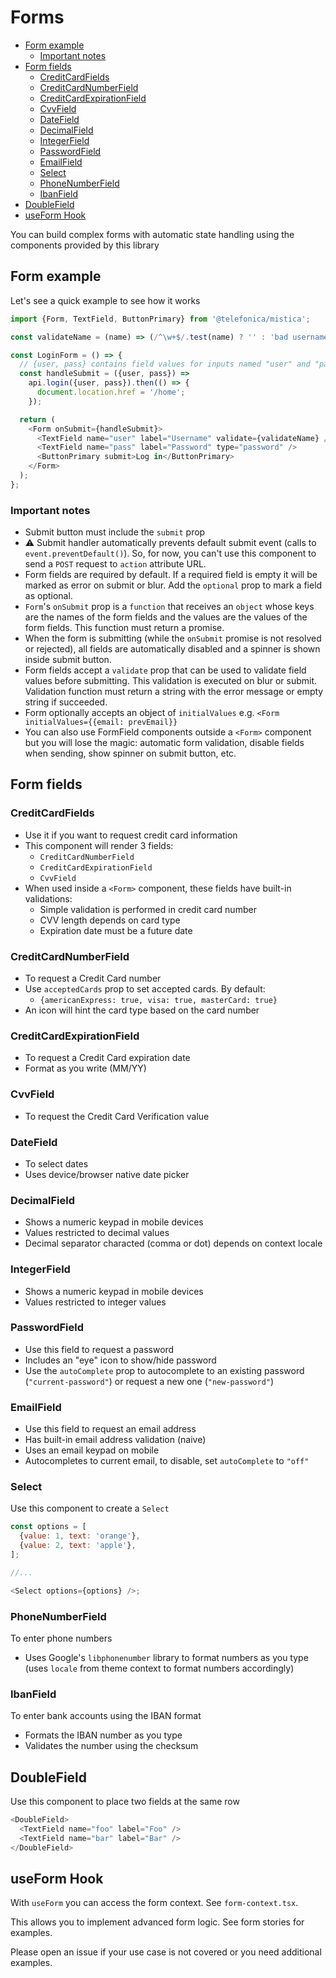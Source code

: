 # Forms

<!-- TOC depthFrom:2 -->

- [Form example](#form-example)
  - [Important notes](#important-notes)
- [Form fields](#form-fields)
  - [CreditCardFields](#creditcardfields)
  - [CreditCardNumberField](#creditcardnumberfield)
  - [CreditCardExpirationField](#creditcardexpirationfield)
  - [CvvField](#cvvfield)
  - [DateField](#datefield)
  - [DecimalField](#decimalfield)
  - [IntegerField](#integerfield)
  - [PasswordField](#passwordfield)
  - [EmailField](#emailfield)
  - [Select](#select)
  - [PhoneNumberField](#phonenumberfield)
  - [IbanField](#ibanfield)
- [DoubleField](#doublefield)
- [useForm Hook](#useform-hook)

<!-- /TOC -->

You can build complex forms with automatic state handling using the components provided by this library

## Form example

Let's see a quick example to see how it works

```js
import {Form, TextField, ButtonPrimary} from '@telefonica/mistica';

const validateName = (name) => (/^\w+$/.test(name) ? '' : 'bad username');

const LoginForm = () => {
  // {user, pass} contains field values for inputs named "user" and "pass"
  const handleSubmit = ({user, pass}) =>
    api.login({user, pass}).then(() => {
      document.location.href = '/home';
    });

  return (
    <Form onSubmit={handleSubmit}>
      <TextField name="user" label="Username" validate={validateName} />
      <TextField name="pass" label="Password" type="password" />
      <ButtonPrimary submit>Log in</ButtonPrimary>
    </Form>
  );
};
```

### Important notes

- Submit button must include the `submit` prop
- :warning: Submit handler automatically prevents default submit event (calls to `event.preventDefault()`).
  So, for now, you can't use this component to send a `POST` request to `action` attribute URL.
- Form fields are required by default. If a required field is empty it will be marked as error on submit or
  blur. Add the `optional` prop to mark a field as optional.
- `Form`'s `onSubmit` prop is a `function` that receives an `object` whose keys are the names of the form
  fields and the values are the values of the form fields. This function must return a promise.
- When the form is submitting (while the `onSubmit` promise is not resolved or rejected), all fields are
  automatically disabled and a spinner is shown inside submit button.
- Form fields accept a `validate` prop that can be used to validate field values before submitting. This
  validation is executed on blur or submit. Validation function must return a string with the error message or
  empty string if succeeded.
- Form optionally accepts an object of `initialValues` e.g. `<Form initialValues={{email: prevEmail}}`
- You can also use FormField components outside a `<Form>` component but you will lose the magic: automatic
  form validation, disable fields when sending, show spinner on submit button, etc.

## Form fields

### CreditCardFields

- Use it if you want to request credit card information
- This component will render 3 fields:
  - `CreditCardNumberField`
  - `CreditCardExpirationField`
  - `CvvField`
- When used inside a `<Form>` component, these fields have built-in validations:
  - Simple validation is performed in credit card number
  - CVV length depends on card type
  - Expiration date must be a future date

### CreditCardNumberField

- To request a Credit Card number
- Use `acceptedCards` prop to set accepted cards. By default:
  - `{americanExpress: true, visa: true, masterCard: true}`
- An icon will hint the card type based on the card number

### CreditCardExpirationField

- To request a Credit Card expiration date
- Format as you write (MM/YY)

### CvvField

- To request the Credit Card Verification value

### DateField

- To select dates
- Uses device/browser native date picker

### DecimalField

- Shows a numeric keypad in mobile devices
- Values restricted to decimal values
- Decimal separator characted (comma or dot) depends on context locale

### IntegerField

- Shows a numeric keypad in mobile devices
- Values restricted to integer values

### PasswordField

- Use this field to request a password
- Includes an "eye" icon to show/hide password
- Use the `autoComplete` prop to autocomplete to an existing password (`"current-password"`) or request a new
  one (`"new-password"`)

### EmailField

- Use this field to request an email address
- Has built-in email address validation (naive)
- Uses an email keypad on mobile
- Autocompletes to current email, to disable, set `autoComplete` to `"off"`

### Select

Use this component to create a `Select`

```js
const options = [
  {value: 1, text: 'orange'},
  {value: 2, text: 'apple'},
];

//...

<Select options={options} />;
```

### PhoneNumberField

To enter phone numbers

- Uses Google's `libphonenumber` library to format numbers as you type (uses `locale` from theme context to
  format numbers accordingly)

### IbanField

To enter bank accounts using the IBAN format

- Formats the IBAN number as you type
- Validates the number using the checksum

## DoubleField

Use this component to place two fields at the same row

```js
<DoubleField>
  <TextField name="foo" label="Foo" />
  <TextField name="bar" label="Bar" />
</DoubleField>
```

## useForm Hook

With `useForm` you can access the form context. See `form-context.tsx`.

This allows you to implement advanced form logic. See form stories for examples.

Please open an issue if your use case is not covered or you need additional examples.
